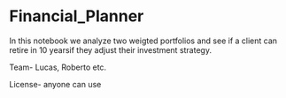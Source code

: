 # Financial_Planner

In this notebook we analyze two weigted portfolios and see if a client can retire in 10 yearsif they adjust their investment strategy. 

Team- Lucas, Roberto etc.

License- anyone can use
